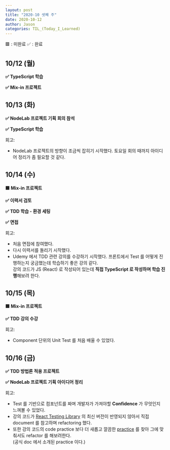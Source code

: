 ```yaml
---
layout: post
title: "2020-10 셋째 주"
date: 2020-10-12
author: Jason
categories: TIL_(Today_I_Learned)
---
```


🟥 : 미완료
✅ : 완료

## 10/12 (월)

**✅ TypeScript 학습**

**✅ Mix-in 프로젝트**

## 10/13 (화)

**✅ NodeLab 프로젝트 기획 회의 참석**

**✅ TypeScript 학습**

회고:

- NodeLab 프로젝트의 방향이 조금씩 잡히기 시작했다. 토요일 회의 때까지 아이디어 정리가 좀 필요할 것 같다.

## 10/14 (수)

**🟥 Mix-in 프로젝트**

**✅ 이력서 검토**

**✅ TDD 학습 - 환경 세팅**

**✅ 면접**

회고:

- 처음 면접에 참여했다.
- 다시 이력서를 돌리기 시작했다.
- Udemy 에서 TDD 관련 강의를 수강하기 시작했다. 프론트에서 Test 를 어떻게 진행하는지 궁금했는데 학습하기 좋은 강의 같다.  
  강의 코드가 JS (React) 로 작성되어 있는데 **직접 TypeScript 로 작성하며 학습 진행**해보려 한다.

## 10/15 (목)

**🟥 Mix-in 프로젝트**

**✅ TDD 강의 수강**

회고:

- Component 단위의 Unit Test 를 처음 배울 수 있었다.

## 10/16 (금)

**✅ TDD 방법론 적용 프로젝트**

**✅ NodeLab 프로젝트 기획 아이디어 정리**

회고:

- Test 를 기반으로 컴포넌트를 짜며 개발자가 가져야할 **Confidence** 가 무엇인지 느껴볼 수 있었다.
- 강의 코드가 [React Testing Library](https://testing-library.com/docs/react-testing-library/intro) 의 최신 버전이 반영되지 않아서 직접 document 를 참고하며 refactoring 했다.
- 또한 강의 코드의 code practice 보다 더 새롭고 깔끔한 [practice](https://kentcdodds.com/blog/write-fewer-longer-tests) 를 찾아 그에 맞춰서도 refactor 를 해보려한다.  
  (공식 doc 에서 소개된 practice 이다.)
